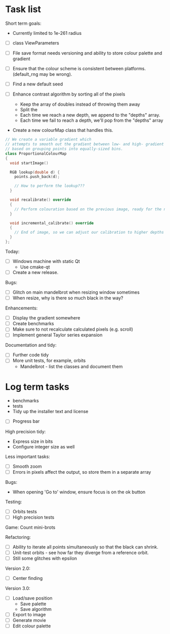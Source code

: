 # Task list

Short term goals:
- Currently limited to 1e-261 radius
- [ ] class ViewParameters
- [ ] File save format needs versioning and ability to store colour palette and gradient

- [ ] Ensure that the colour scheme is consistent between platforms. (default_rng may be wrong).
- [ ] Find a new default seed
- [ ] Enhance contrast algorithm by sorting all of the pixels
  - Keep the array of doubles instead of throwing them away
  - Split the
  - Each time we reach a new depth, we append to the "depths" array.
  - Each time we fail to reach a depth, we'll pop from the "depths" array
- Create a new colourMap class that handles this.

```c++
// We create a variable gradient which
// attempts to smooth out the gradient between low- and high- gradient areas
// based on grouping points into equally-sized bins.
class ProportionalColourMap
{
  void startImage()

  RGB lookup(double d) {
    points.push_back(d);

    // How to perform the lookup???
  }

  void recalibrate() override
  {
    // Perform colouration based on the previous image, ready for the next image
  }

  void incremental_calibrate() override
  {
    // End of image, so we can adjust our calibration to higher depths
  }
};
```


Today:
- [ ] Windows machine with static Qt
  - Use cmake-qt 
- [ ] Create a new release.

Bugs:
- [ ] Glitch on main mandelbrot when resizing window sometimes
- [ ] When resize, why is there so much black in the way?

Enhancements:
- [ ] Display the gradient somewhere
- [ ] Create benchmarks
- [ ] Make sure to not recalculate calculated pixels (e.g. scroll)
- [ ] Implement general Taylor series expansion

Documentation and tidy:
- [ ] Further code tidy
- [ ] More unit tests, for example, orbits
  - Mandelbrot - list the classes and document them



# Log term tasks

- benchmarks
- tests
- Tidy up the installer text and license
- [ ] Progress bar

High precision tidy:
- Express size in bits
- Configure integer size as well

Less important tasks:
- [ ] Smooth zoom
- [ ] Errors in pixels affect the output, so store them in a separate array

Bugs:
- When opening 'Go to' window, ensure focus is on the ok button

Testing:
- [ ] Orbits tests
- [ ] High precision tests

Game: Count mini-brots

Refactoring:
- [ ] Ability to iterate all points simultaneously so that the black can shrink.
- [ ] Unit-test orbits - see how far they diverge from a reference orbit.
- [ ] Still some glitches with epsilon

Version 2.0:
- [ ] Center finding

Version 3.0:
- [ ] Load/save position
  - Save palette
  - Save algorithm
- [ ] Export to image
- [ ] Generate movie
- [ ] Edit colour palette
